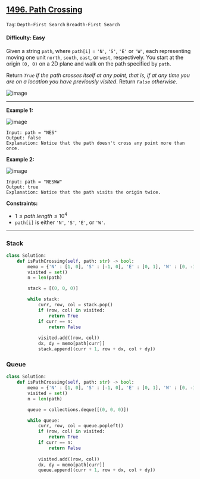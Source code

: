 ## [1496. Path Crossing](https://leetcode.com/problems/path-crossing)

```Tag```: ```Depth-First Search``` ```Breadth-First Search```

#### Difficulty: Easy

Given a string ```path```, where ```path[i]``` = ```'N'```, ```'S'```, ```'E'``` or ```'W'```, each representing moving one unit ```north```, ```south```, ```east```, or ```west```, respectively. You start at the origin ```(0, 0)``` on a 2D plane and walk on the path specified by ```path```.

Return _```True``` if the path crosses itself at any point, that is, if at any time you are on a location you have previously visited_. Return _```False``` otherwise_.

![image](https://github.com/quananhle/Python/assets/35042430/20947a76-ee4e-4cb0-80c0-b41dd3338fb7)

---

__Example 1:__

![image](https://assets.leetcode.com/uploads/2020/06/10/screen-shot-2020-06-10-at-123929-pm.png)

```
Input: path = "NES"
Output: false 
Explanation: Notice that the path doesn't cross any point more than once.
```

__Example 2:__

![image](https://assets.leetcode.com/uploads/2020/06/10/screen-shot-2020-06-10-at-123843-pm.png)
```
Input: path = "NESWW"
Output: true
Explanation: Notice that the path visits the origin twice.
``` 

__Constraints:__

- $1 \le path.length \le 10^4$
- ```path[i]``` is either ```'N'```, ```'S'```, ```'E'```, or ```'W'```.

---

### Stack

```Python
class Solution:
    def isPathCrossing(self, path: str) -> bool:
        memo = {'N' : [1, 0], 'S' : [-1, 0], 'E' : [0, 1], 'W' : [0, -1]}
        visited = set()
        n = len(path)

        stack = [(0, 0, 0)]

        while stack:
            curr, row, col = stack.pop()
            if (row, col) in visited:
                return True
            if curr == n:
                return False
            
            visited.add((row, col))
            dx, dy = memo[path[curr]]
            stack.append((curr + 1, row + dx, col + dy))
```

### Queue

```Python
class Solution:
    def isPathCrossing(self, path: str) -> bool:
        memo = {'N' : [1, 0], 'S' : [-1, 0], 'E' : [0, 1], 'W' : [0, -1]}
        visited = set()
        n = len(path)

        queue = collections.deque([(0, 0, 0)])

        while queue:
            curr, row, col = queue.popleft()
            if (row, col) in visited:
                return True
            if curr == n:
                return False
            
            visited.add((row, col))
            dx, dy = memo[path[curr]]
            queue.append((curr + 1, row + dx, col + dy))
```
